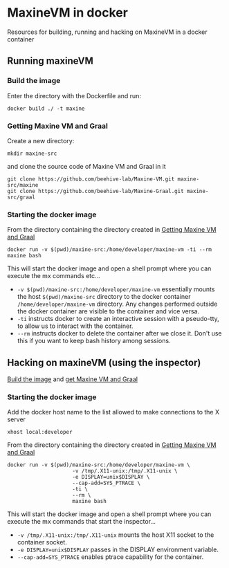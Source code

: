 # MaxineVM in docker
Resources for building, running and hacking on MaxineVM in a docker container
## Running maxineVM
### Build the image

Enter the directory with the Dockerfile and run:

```
docker build ./ -t maxine
```

### Getting Maxine VM and Graal

Create a new directory:

```
mkdir maxine-src
```

and clone the source code of Maxine VM and Graal in it

```
git clone https://github.com/beehive-lab/Maxine-VM.git maxine-src/maxine
git clone https://github.com/beehive-lab/Maxine-Graal.git maxine-src/graal
```

### Starting the docker image

From the directory containing the directory created
in [Getting Maxine VM and Graal](#getting-maxine-vm-and-graal)

```
docker run -v $(pwd)/maxine-src:/home/developer/maxine-vm -ti --rm maxine bash
```

This will start the docker image and open a shell prompt where you can
execute the mx commands etc...

* `-v $(pwd)/maxine-src:/home/developer/maxine-vm` essentially mounts the host
  `$(pwd)/maxine-src` directory to the docker container `/home/developer/maxine-vm`
  directory.  Any changes performed outside the docker container are
  visible to the container and vice versa.
* `-ti` instructs docker to create an interactive session with a
  pseudo-tty, to allow us to interact with the container.
* `--rm` instructs docker to delete the container after we close it.
  Don't use this if you want to keep bash history among sessions.

## Hacking on maxineVM (using the inspector)
[Build the image](#build-the-image) and [get Maxine VM and Graal](#getting-maxine-vm-and-graal)

### Starting the docker image

Add the docker host name to the list allowed to make connections to the X server
```
xhost local:developer
```

From the directory containing the directory created
in [Getting Maxine VM and Graal](#getting-maxine-vm-and-graal)

```
docker run -v $(pwd)/maxine-src:/home/developer/maxine-vm \
					 -v /tmp/.X11-unix:/tmp/.X11-unix \
					 -e DISPLAY=unix$DISPLAY \
					 --cap-add=SYS_PTRACE \
					 -ti \
					 --rm \
					 maxine bash
```

This will start the docker image and open a shell prompt where you can 
execute the mx commands that start the inspector...

* `-v /tmp/.X11-unix:/tmp/.X11-unix` mounts the host X11 socket to the 
  container socket. 
* `-e DISPLAY=unix$DISPLAY` passes in the DISPLAY environment variable.
* `--cap-add=SYS_PTRACE` enables ptrace capability for the container.
